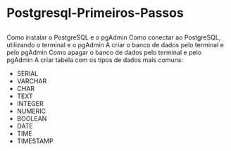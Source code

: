 # Postgresql-Primeiros-Passos

##

Como instalar o PostgreSQL e o pgAdmin
Como conectar ao PostgreSQL, utilizando o terminal e o pgAdmin
A criar o banco de dados pelo terminal e pelo pgAdmin
Como apagar o banco de dados pelo terminal e pelo pgAdmin
A criar tabela com os tipos de dados mais comuns:
- SERIAL
- VARCHAR
- CHAR
- TEXT
- INTEGER
- NUMERIC
- BOOLEAN
- DATE
- TIME
- TIMESTAMP
